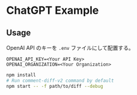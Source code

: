 # ChatGPT Example

## Usage

OpenAI API のキーを `.env` ファイルにして配置する。

```env
OPENAI_API_KEY=<Your API Key>
OPENAI_ORGANIZATION=<Your Organization>
```

```sh
npm install
# Run comment-diff-v2 command by default
npm start -- -f path/to/diff --debug
```
